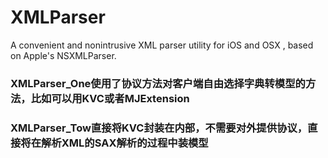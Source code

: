 # XMLParser
A convenient and nonintrusive XML parser utility for iOS and OSX , based on Apple's NSXMLParser.

### XMLParser_One使用了协议方法对客户端自由选择字典转模型的方法，比如可以用KVC或者MJExtension

### XMLParser_Tow直接将KVC封装在内部，不需要对外提供协议，直接将在解析XML的SAX解析的过程中装模型
